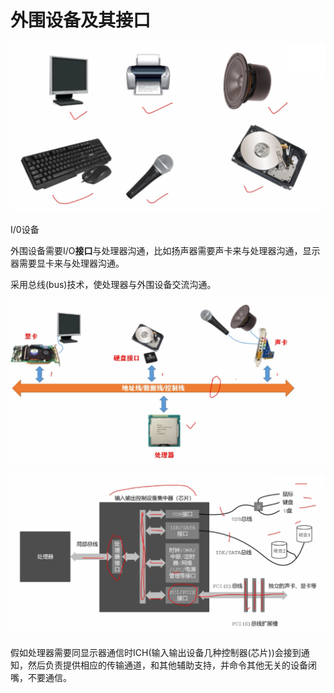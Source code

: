 # 外围设备及其接口

![image-20210505175353201](./image-20210505175353201.png)

I/0设备

外围设备需要I/O**接口**与处理器沟通，比如扬声器需要声卡来与处理器沟通，显示器需要显卡来与处理器沟通。

采用总线(bus)技术，使处理器与外围设备交流沟通。

![image-20210505175941796](./image-20210505175941796.png)

![image-20210505180441608](./image-20210505180441608.png)

假如处理器需要同显示器通信时ICH(输入输出设备几种控制器(芯片))会接到通知，然后负责提供相应的传输通道，和其他辅助支持，并命令其他无关的设备闭嘴，不要通信。

